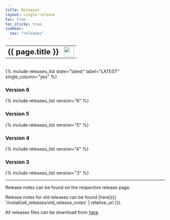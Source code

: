 ```yaml
---
title: Releases
layout: single-release
toc: true
toc_sticky: true
sidebar:
  nav: "releases"
---
```


<table style="border: 0px ;"><tr>
<td style="border: 0px"><b><font size="5">{{ page.title }}</font></b></td>
<td style="border: 0px"><a href="{{ 'feed/releases.xml' | relative_url }}"><img style="width:auto; height:2.0em;" src="{{'/assets/images/feed.svg' | relative_url}}"></a></td>
</tr></table>
<br>
{% include releases_list state="latest" label="LATEST" single_column="yes" %}

### Version 6

{% include releases_list version="6" %}

### Version 5

{% include releases_list version="5" %}

### Version 4

{% include releases_list version="4" %}

### Version 3

{% include releases_list version="3" %}

<hr>

Release notes can be found on the respective release page.

Release notes for old releases can be found [here]({{ '/install/all_releases/old_release_notes' | relative_url }}).

All releases files can be download from [here](https://root.cern/download/).
